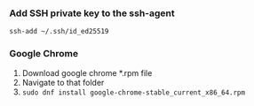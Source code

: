 
### Add SSH private key to the ssh-agent
```shell
ssh-add ~/.ssh/id_ed25519
```

### Google Chrome

1. Download google chrome *.rpm file
2. Navigate to that folder
3. `sudo dnf install google-chrome-stable_current_x86_64.rpm`


